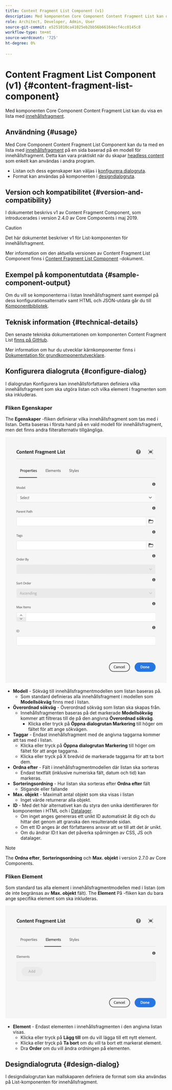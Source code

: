 ```yaml
---
title: Content Fragment List Component (v1)
description: Med komponenten Core Component Content Fragment List kan du visa en lista med innehållsfragment.
role: Architect, Developer, Admin, User
source-git-commit: e5251010ca41025eb2bb56b66164ecf4cc0145c8
workflow-type: tm+mt
source-wordcount: '725'
ht-degree: 0%

---
```



# Content Fragment List Component (v1) {#content-fragment-list-component}

Med komponenten Core Component Content Fragment List kan du visa en lista med [innehållsfragment](https://experienceleague.adobe.com/docs/experience-manager-cloud-service/assets/content-fragments/content-fragments.html).

## Användning {#usage}

Med Core Component Content Fragment List Component kan du ta med en lista med [innehållsfragment](https://experienceleague.adobe.com/docs/experience-manager-cloud-service/assets/content-fragments/content-fragments.html) på en sida baserad på en modell för innehållsfragment. Detta kan vara praktiskt när du skapar [headless content](https://helpx.adobe.com/experience-manager/6-5/sites/developing/user-guide.html?topic=/experience-manager/6-5/sites/developing/morehelp/headless.ug.js) som enkelt kan användas i andra program.

* Listan och dess egenskaper kan väljas i [konfigurera dialogruta](#configure-dialog).
* Format kan användas på komponenten i [designdialogruta](#design-dialog).

## Version och kompatibilitet {#version-and-compatibility}

I dokumentet beskrivs v1 av Content Fragment Component, som introducerades i version 2.4.0 av Core Components i maj 2019.

>[!CAUTION]
>
>Det här dokumentet beskriver v1 för List-komponenten för innehållsfragment.
>
>Mer information om den aktuella versionen av Content Fragment List Component finns i [Content Fragment List Component](/help/components/content-fragment-list.md) -dokument.

## Exempel på komponentutdata {#sample-component-output}

Om du vill se komponenterna i listan Innehållsfragment samt exempel på dess konfigurationsalternativ samt HTML och JSON-utdata går du till [Komponentbibliotek](https://adobe.com/go/aem_cmp_library_cflist).

## Teknisk information {#technical-details}

Den senaste tekniska dokumentationen om komponenten Content Fragment List [finns på GitHub](https://adobe.com/go/aem_cmp_tech_cflist_v1).

Mer information om hur du utvecklar kärnkomponenter finns i [Dokumentation för grundkomponentutvecklare](/help/developing/overview.md).

## Konfigurera dialogruta {#configure-dialog}

I dialogrutan Konfigurera kan innehållsförfattaren definiera vilka innehållsfragment som ska utgöra listan och vilka element i fragmenten som ska inkluderas.

### Fliken Egenskaper

The **Egenskaper** -fliken definierar vilka innehållsfragment som tas med i listan. Detta baseras i första hand på en vald modell för innehållsfragment, men det finns andra filteralternativ tillgängliga.

![Fliken Egenskaper i redigeringsdialogrutan för komponenten Innehållsfragmentlista](/help/assets/content-fragment-list-properties.png)

* **Modell** - Sökväg till innehållsfragmentmodellen som listan baseras på.
   * Som standard definieras alla innehållsfragment i modellen som **Modellsökväg** finns med i listan.
* **Överordnad sökväg** - Överordnad sökväg som listan ska skapas från.
   * Innehållsfragmenten baseras på det markerade **Modellsökväg** kommer att filtreras till de på den angivna **Överordnad sökväg**.
      * Klicka eller tryck på **Öppna dialogrutan Markering** till höger om fältet för att ange sökvägen.
* **Taggar** - Endast innehållsfragment med de angivna taggarna kommer att tas med i listan.
   * Klicka eller tryck på **Öppna dialogrutan Markering** till höger om fältet för att ange taggarna.
   * Klicka eller tryck på X bredvid de markerade taggarna för att ta bort dem.
* **Ordna efter** - Fält i innehållsfragmentmodellen där listan ska sorteras
   * Endast textfält (inklusive numeriska fält, datum och tid) kan markeras.
* **Sorteringsordning** - Hur listan ska sorteras efter **Ordna efter** fält
   * Stigande eller fallande
* **Max. objekt** - Maximalt antal objekt som ska visas i listan
   * Inget värde returnerar alla objekt.
* **ID** - Med det här alternativet kan du styra den unika identifieraren för komponenten i HTML och i [Datalager](/help/developing/data-layer/overview.md).
   * Om inget anges genereras ett unikt ID automatiskt åt dig och du hittar det genom att granska den resulterande sidan.
   * Om ett ID anges är det författarens ansvar att se till att det är unikt.
   * Om du ändrar ID:t kan det påverka spårningen av CSS, JS och datalager.

>[!NOTE]
>The **Ordna efter**, **Sorteringsordning** och **Max. objekt** i version 2.7.0 av Core Components.

### Fliken Element

Som standard tas alla element i innehållsfragmentmodellen med i listan (om de inte begränsas av **Max. objekt** fält). The **Element** På -fliken kan du bara ange specifika element som ska inkluderas.

![Fliken Element i redigeringsdialogrutan för komponenten Innehållsfragmentlista](/help/assets/content-fragment-list-elements.png)

* **Element** - Endast elementen i innehållsfragmenten i den angivna listan visas.
   * Klicka eller tryck på **Lägg till** om du vill lägga till ett nytt element.
   * Klicka eller tryck på **Ta bort** om du vill ta bort ett markerat element.
   * Dra **Order** om du vill ändra ordningen på elementen.

## Designdialogruta {#design-dialog}

I designdialogrutan kan mallskaparen definiera de format som ska användas på List-komponenten för innehållsfragment.
